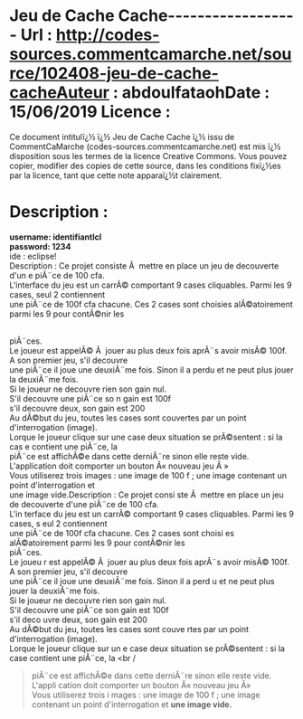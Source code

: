 Jeu de Cache Cache------------------
Url     : http://codes-sources.commentcamarche.net/source/102408-jeu-de-cache-cacheAuteur  : abdoulfataohDate    : 15/06/2019
Licence :
=========

Ce document intitulï¿½ ï¿½ Jeu de Cache Cache ï¿½ issu de CommentCaMarche
(codes-sources.commentcamarche.net) est mis ï¿½ disposition sous les termes de
la licence Creative Commons. Vous pouvez copier, modifier des copies de cette
source, dans les conditions fixï¿½es par la licence, tant que cette note
apparaï¿½t clairement.

Description :
=============

<b>username: identifiantlcl
<br />password: 1234</b>
<br />ide : eclipse!
<br
 />Description : Ce projet consiste Ã  mettre en place un jeu de decouverte d'un
e piÃ¨ce de 100 cfa.
<br />L'interface du jeu est un carrÃ© comportant 9 cases 
cliquables. Parmi les 9 cases, seul 2 contiennent
<br />une piÃ¨ce de 100f cfa 
chacune. Ces 2 cases sont choisies alÃ©atoirement parmi les 9 pour contÃ©nir les

<br />piÃ¨ces.
<br />Le joueur est appelÃ© Ã  jouer au plus deux fois aprÃ¨s 
avoir misÃ© 100f. A son premier jeu, s'il decouvre
<br />une piÃ¨ce il joue une
 deuxiÃ¨me fois. Sinon il a perdu et ne peut plus jouer la deuxiÃ¨me fois.
<br 
/>Si le joueur ne decouvre rien son gain nul.
<br />S'il decouvre une piÃ¨ce so
n gain est 100f
<br />s'il decouvre deux, son gain est 200
<br />Au dÃ©but du 
jeu, toutes les cases sont couvertes par un point d'interrogation (image).
<br 
/>Lorque le joueur clique sur une case deux situation se prÃ©sentent : si la cas
e contient une piÃ¨ce, la
<br />piÃ¨ce est affichÃ©e dans cette derniÃ¨re sinon
 elle reste vide.
<br />L'application doit comporter un bouton Â« nouveau jeu Â
»
<br />Vous utiliserez trois images : une image de 100 f ; une image contenant
 un point d'interrogation et
<br />une image vide.Description : Ce projet consi
ste Ã  mettre en place un jeu de decouverte d'une piÃ¨ce de 100 cfa.
<br />L'in
terface du jeu est un carrÃ© comportant 9 cases cliquables. Parmi les 9 cases, s
eul 2 contiennent
<br />une piÃ¨ce de 100f cfa chacune. Ces 2 cases sont choisi
es alÃ©atoirement parmi les 9 pour contÃ©nir les
<br />piÃ¨ces.
<br />Le joueu
r est appelÃ© Ã  jouer au plus deux fois aprÃ¨s avoir misÃ© 100f. A son premier 
jeu, s'il decouvre
<br />une piÃ¨ce il joue une deuxiÃ¨me fois. Sinon il a perd
u et ne peut plus jouer la deuxiÃ¨me fois.
<br />Si le joueur ne decouvre rien 
son gain nul.
<br />S'il decouvre une piÃ¨ce son gain est 100f
<br />s'il deco
uvre deux, son gain est 200
<br />Au dÃ©but du jeu, toutes les cases sont couve
rtes par un point d'interrogation (image).
<br />Lorque le joueur clique sur un
e case deux situation se prÃ©sentent : si la case contient une piÃ¨ce, la
<br /
>piÃ¨ce est affichÃ©e dans cette derniÃ¨re sinon elle reste vide.
<br />L'appli
cation doit comporter un bouton Â« nouveau jeu Â»
<br />Vous utiliserez trois i
mages : une image de 100 f ; une image contenant un point d'interrogation et
<b
r />une image vide.
